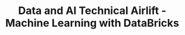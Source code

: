 ---
state: TX
region: DFW
title: Data and AI Technical Airlift - Machine Learning with DataBricks
event_url: https://www.microsoftevents.com/profile/form/index.cfm?PKformID=0x4966278abcd
start_date: 2018-10-29
end_date: 2018-10-31
cost: Free
---